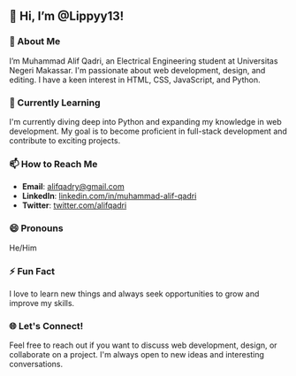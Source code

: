 ## 👋 Hi, I’m @Lippyy13!

### 👀 About Me
I’m Muhammad Alif Qadri, an Electrical Engineering student at Universitas Negeri Makassar. I'm passionate about web development, design, and editing. I have a keen interest in HTML, CSS, JavaScript, and Python.

### 🌱 Currently Learning
I'm currently diving deep into Python and expanding my knowledge in web development. My goal is to become proficient in full-stack development and contribute to exciting projects.

### 📫 How to Reach Me
- **Email**: alifqadry@gmail.com
- **LinkedIn**: [linkedin.com/in/muhammad-alif-qadri](https://linkedin.com/in/muhammad-alif-qadri)
- **Twitter**: [twitter.com/alifqadri](https://twitter.com/alifqadri)

### 😄 Pronouns
He/Him

### ⚡ Fun Fact
I love to learn new things and always seek opportunities to grow and improve my skills.

### 🌐 Let's Connect!
Feel free to reach out if you want to discuss web development, design, or collaborate on a project. I'm always open to new ideas and interesting conversations.
